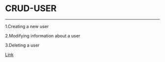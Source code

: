 # CRUD-USER
---
1.Creating a new user

2.Modifying information about a user

3.Deleting a user

[Link](https://petstore.swagger.io/)
